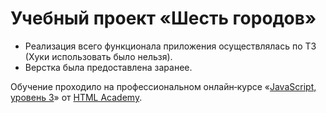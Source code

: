 # Учебный проект «Шесть городов»

* Реализация всего функционала приложения осуществлялась по ТЗ (Хуки использовать было нельзя).
* Верстка была предоставлена заранее.

Обучение проходило на профессиональном онлайн‑курсе «[JavaScript, уровень 3](https://htmlacademy.ru/intensive/react)» от [HTML Academy](https://htmlacademy.ru).

